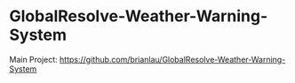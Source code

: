 GlobalResolve-Weather-Warning-System
====================================

Main Project:
	https://github.com/brianlau/GlobalResolve-Weather-Warning-System